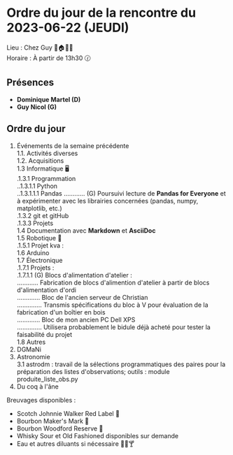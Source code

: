 # Ordre du jour de la rencontre du 2023-06-22 (JEUDI)

Lieu :    Chez Guy 🎄🏠🌳🌲  
Horaire : À partir de 13h30 🕜  
## Présences
* **Dominique Martel (D)**  
* **Guy Nicol (G)**  

## Ordre du jour
1. Événements de la semaine précédente  
 1.1.  Activités diverses  
 1.2.  Acquisitions  
 1.3 Informatique 🖥  
.1.3.1 Programmation  
..1.3.1.1 Python  
..1.3.1.1.1 Pandas
............ (G) Poursuivi lecture de **Pandas for Everyone** et à expérimenter avec les librairies concernées (pandas, numpy, matplotlib, etc.)  
.1.3.2 git et gitHub  
.1.3.3 Projets  
1.4 Documentation avec **Markdown** et **AsciiDoc**  
1.5 Robotique 🤖  
.1.5.1 Projet kva :  
1.6 Arduino  
1.7 Électronique  
.1.7.1 Projets :  
.1.7.1.1 (G) Blocs d'alimentation d'atelier :  
............ Fabrication de blocs d'alimention d'atelier à partir de blocs d'alimentation d'ordi  
............. Bloc de l'ancien serveur de Christian  
.............. Transmis spécifications du bloc à V pour évaluation de la fabrication d'un boîtier en bois  
............. Bloc de mon ancien PC Dell XPS  
.............. Utilisera probablement le bidule déjà acheté pour tester la faisabilité du projet  
1.8 Autres  
2. DGMaNi  
3. Astronomie  
3.1 astrodm : travail de la sélections programmatiques des paires pour la préparation des listes d'observations; 
outils : module produite_liste_obs.py  
4. Du coq à l'âne    

Breuvages disponibles :
  * Scotch Johnnie Walker Red Label 🥃
  * Bourbon Maker's Mark 🥃  
  * Bourbon Woodford Reserve 🥃  
  * Whisky Sour et Old Fashioned disponibles sur demande
  * Eau et autres diluants si nécessaire 🍶🍺🍸
  
  
